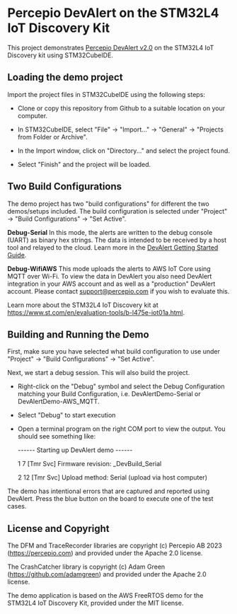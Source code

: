 # Percepio DevAlert on the STM32L4 IoT Discovery Kit

This project demonstrates [Percepio DevAlert v2.0](https://percepio.com/devalert) on the STM32L4 IoT Discovery kit using STM32CubeIDE.

## Loading the demo project

Import the project files in STM32CubeIDE using the following steps:

- Clone or copy this repository from Github to a suitable location on your computer.

- In STM32CubeIDE, select "File" -> "Import..." -> "General" -> "Projects from Folder or Archive".

- In the Import window, click on "Directory..." and select the project found.
	
- Select "Finish" and the project will be loaded.

## Two Build Configurations

The demo project has two "build configurations" for different the two demos/setups included.
The build configuration is selected under "Project" -> "Build Configurations" -> "Set Active". 

**Debug-Serial**
In this mode, the alerts are written to the debug console (UART) as binary hex strings.
The data is intended to be received by a host tool and relayed to the cloud. 
Learn more in the [DevAlert Getting Started Guide](https://percepio.com/devalert/gettingstarted/). 

**Debug-WifiAWS**
This mode uploads the alerts to AWS IoT Core using MQTT over Wi-Fi. 
To view the data in DevAlert you also need DevAlert integration in your AWS account and as well as a "production" DevAlert account.
Please contact support@percepio.com if you wish to evaluate this.

Learn more about the STM32L4 IoT Discovery kit at https://www.st.com/en/evaluation-tools/b-l475e-iot01a.html. 

## Building and Running the Demo

First, make sure you have selected what build configuration to use under "Project" -> "Build Configurations" -> "Set Active".

Next, we start a debug session. This will also build the project.

- Right-click on the "Debug" symbol and select the Debug Configuration matching your Build Configuration, i.e. DevAlertDemo-Serial or DevAlertDemo-AWS_MQTT.

- Select "Debug" to start execution

- Open a terminal program on the right COM port to view the output. You should see something like:

    ------ Starting up DevAlert demo ------

    1 7 [Tmr Svc] Firmware revision: _DevBuild_Serial

    2 12 [Tmr Svc] Upload method: Serial (upload via host computer)	

The demo has intentional errors that are captured and reported using DevAlert.
Press the blue button on the board to execute one of the test cases.

## License and Copyright

The DFM and TraceRecorder libraries are copyright (c) Percepio AB 2023 (https://percepio.com) and provided under the Apache 2.0 license.

The CrashCatcher library is copyright (c) Adam Green (https://github.com/adamgreen) and provided under the Apache 2.0 license.

The demo application is based on the AWS FreeRTOS demo for the STM32L4 IoT Discovery Kit, provided under the MIT license. 
